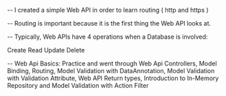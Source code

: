 -- I created a simple Web API in order to learn routing ( http and https )

-- Routing is important because it is the first thing the Web API looks at.

-- Typically, Web APIs have 4 operations when a Database is involved:

Create
Read
Update
Delete

-- Web Api Basics: Practice and went through Web Api Controllers, Model Binding, Routing, Model Validation with DataAnnotation, 
                                              Model Validation with Validation Attribute, Web API Return types, 
                                              Introduction to In-Memory Repository and Model Validation with Action Filter
